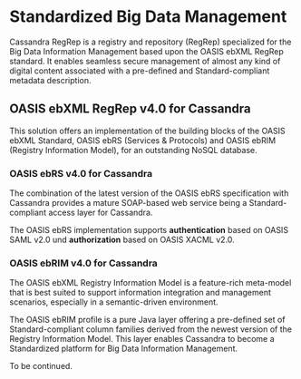# Standardized Big Data Management

Cassandra RegRep is a registry and repository (RegRep) specialized for the Big Data Information Management based upon 
the OASIS ebXML RegRep standard. It enables seamless secure management of almost any kind of digital content associated 
with a pre-defined and Standard-compliant metadata description.


## OASIS ebXML RegRep v4.0 for Cassandra

This solution offers an implementation of the building blocks of the OASIS ebXML Standard, 
OASIS ebRS (Services & Protocols) and OASIS ebRIM (Registry Information Model), for an outstanding NoSQL database.

### OASIS ebRS v4.0 for Cassandra
The combination of the latest version of the OASIS ebRS specification with Cassandra provides a mature SOAP-based 
web service being a Standard-compliant access layer for Cassandra.

The OASIS ebRS implementation supports **authentication** based on OASIS SAML v2.0 und **authorization** based on OASIS XACML v2.0.

### OASIS ebRIM v4.0 for Cassandra
The OASIS ebXML Registry Information Model is a feature-rich meta-model that is best suited to support information 
integration and management scenarios, especially in a semantic-driven environment.

The OASIS ebRIM profile is a pure Java layer offering a pre-defined set of Standard-compliant column families derived 
from the newest version of the Registry Information Model. This layer enables Cassandra to become a Standardized platform 
for Big Data Information Management.


To be continued.
